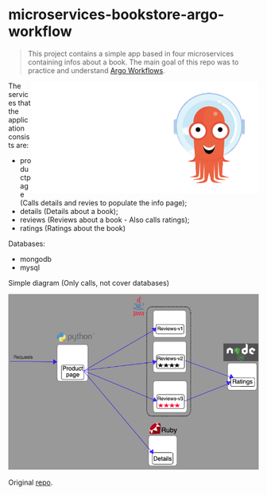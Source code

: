 # microservices-bookstore-argo-workflow 

>  This project contains a simple app based in four microservices containing infos about a book. The main goal of this repo was to practice and understand [Argo Workflows](https://argoproj.github.io/workflows/). 

<div align=>
        <img align="right" src=/.github/assets/img/argo-logo.png>
</div>

The services that the application consists are:

- productpage (Calls details and revies to populate the info page);
- details (Details about a book);
- reviews (Reviews about a book - Also calls ratings);
- ratings (Ratings about the book)

Databases:
- mongodb
- mysql

Simple diagram (Only calls, not cover databases)

![Diagram](/.github/assets/img/bookinfo.png)

Original [repo](https://github.com/hashlab/hiring/tree/master/challenges/pt-br/infra-dev-challenge).
